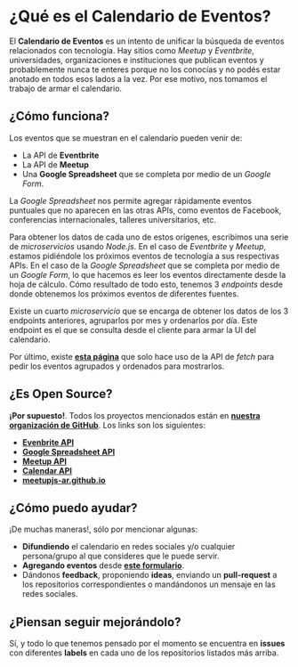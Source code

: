 # ¿Qué es el Calendario de Eventos?

El **Calendario de Eventos** es un intento de unificar la búsqueda de eventos relacionados con tecnología. Hay sitios como *Meetup* y *Eventbrite*, universidades, organizaciones e instituciones que publican eventos y probablemente nunca te enteres porque no los conocías y no podés estar anotado en todos esos lados a la vez. Por ese motivo, nos tomamos el trabajo de armar el calendario.

## ¿Cómo funciona?

Los eventos que se muestran en el calendario pueden venir de:

* La API de **Eventbrite**
* La API de **Meetup**
* Una **Google Spreadsheet** que se completa por medio de un *Google Form*.

La *Google Spreadsheet* nos permite agregar rápidamente eventos puntuales que no aparecen en las otras APIs, como eventos de Facebook, conferencias internacionales, talleres universitarios, etc.

Para obtener los datos de cada uno de estos orígenes, escribimos una serie de *microservicios* usando *Node.js*. En el caso de *Eventbrite* y *Meetup*, estamos pidiéndole los próximos eventos de tecnología a sus respectivas APIs. En el caso de la *Google Spreadsheet* que se completa por medio de un *Google Form*, lo que hacemos es leer los eventos directamente desde la hoja de cálculo. Cómo resultado de todo esto, tenemos 3 *endpoints* desde donde obtenemos los próximos eventos de diferentes fuentes.

Existe un cuarto *microservicio* que se encarga de obtener los datos de los 3 endpoints anteriores, agruparlos por mes y ordenarlos por día. Este endpoint es el que se consulta desde el cliente para armar la UI del calendario.

Por último, existe **[esta página](http://meetupjs.com.ar/calendario.html)** que solo hace uso de la API de *fetch* para pedir los eventos agrupados y ordenados para mostrarlos.

## ¿Es Open Source?

**¡Por supuesto!**. Todos los proyectos mencionados están en **[nuestra organización de GitHub](https://github.com/meetupjs-ar)**. Los links son los siguientes:

* **[Evenbrite API](https://github.com/meetupjs-ar/eventbrite-api)**
* **[Google Spreadsheet API](https://github.com/meetupjs-ar/google-spreadsheet-api)**
* **[Meetup API](https://github.com/meetupjs-ar/meetup-api)**
* **[Calendar API](https://github.com/meetupjs-ar/calendar-api)**
* **[meetupjs-ar.github.io](https://github.com/meetupjs-ar/meetupjs-ar.github.io)**

## ¿Cómo puedo ayudar?

¡De muchas maneras!, sólo por mencionar algunas:

* **Difundiendo** el calendario en redes sociales y/o cualquier persona/grupo al que consideres que le puede servir.
* **Agregando eventos** desde **[este formulario](https://goo.gl/forms/Ss5X2SHWSq0Hj1Km1)**.
* Dándonos **feedback**, proponiendo **ideas**, enviando un **pull-request** a los repositorios correspondientes o mandándonos un mensaje en las redes sociales.

## ¿Piensan seguir mejorándolo?

Sí, y todo lo que tenemos pensado por el momento se encuentra en **issues** con diferentes **labels** en cada uno de los repositorios listados más arriba.
